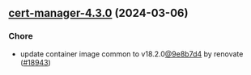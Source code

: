 

## [cert-manager-4.3.0](https://github.com/truecharts/charts/compare/cert-manager-4.2.4...cert-manager-4.3.0) (2024-03-06)

### Chore



- update container image common to v18.2.0[@9e8b7d4](https://github.com/9e8b7d4) by renovate ([#18943](https://github.com/truecharts/charts/issues/18943))